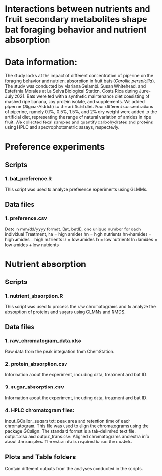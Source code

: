 # Interactions between nutrients and fruit secondary metabolites shape bat foraging behavior and nutrient absorption

# Data information:
The study looks at the impact of different concentration of piperine on the foraging behavior and nutrient absorption in fruit bats (*Carollia perspicilla*). The study was conducted by Mariana Gelambi, Susan Whitehead, and Estefania Morales at La Selva Biological Station, Costa Rica during June-July 2021. Bats were fed with a synthetic maintenance diet consisting of mashed ripe banana, soy protein isolate, and supplements. We added piperine (Sigma-Aldrich) to the artificial diet. Four different concentrations of piperine, namely 0.1%, 0.5%, 1.5%, and 2% dry weight were added to the artificial diet, representing the range of natural variation of amides in ripe fruit. We collected fecal samples and quantify carbohydrates and proteins using HPLC and spectrophotometric assays, respectevly. 

# Preference experiments

## Scripts

### 1. bat_preference.R
This script was used to analyze preference experiments using GLMMs. 

## Data files

### 1. preference.csv 
Date in mm/dd/yyyy format.
Bat, batID, one unique number for each individual
Treatment,
ha = high amides
hn = high nutrients
hn+hamides = high amides + high nutrients
la = low amides
ln = low nutrients
ln+lamides = low amides + low nutrients

# Nutrient absorption 

## Scripts  

### 1. nutrient_absorption.R
This script was used to process the raw chromatograms and to analyze the absorption of proteins and sugars using GLMMs and NMDS. 

## Data files

### 1. raw_chromatogram_data.xlsx
Raw data from the peak integration from ChemStation.

### 2. protein_absorption.csv
Information about the experiment, including data, treatment and bat ID.

### 3. sugar_absorption.csv
Information about the experiment, including data, treatment and bat ID. 

### 4. HPLC chromatogram files: 
input_GCalign_sugars.txt: peak area and retention time of each chromatogram. This file was used to align the chromatograms using the package GCalign. The standard format is a tab-delimited text file.
output.xlsx and output_trans.csv: Aligned chromatograms and extra info about the samples. The extra info is required to run the models.

## Plots and Table folders
Contain different outputs from the analyses conducted in the scripts. 


